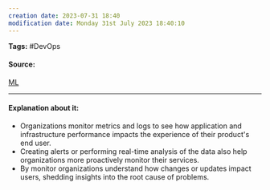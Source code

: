 ```yaml
---
creation date: 2023-07-31 18:40
modification date: Monday 31st July 2023 18:40:10
---
```


**Tags:** #DevOps 

#### Source:
[ML](https://aws.amazon.com/devops/what-is-devops/)

--------------------------------------

#### Explanation about it:

* Organizations monitor metrics and logs to see how application and infrastructure performance impacts the experience of their product's end user.
* Creating alerts or performing real-time analysis of the data also help organizations more proactively monitor their services.
* By monitor organizations understand how changes or updates impact users, shedding insights into the root cause of problems.
